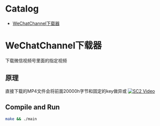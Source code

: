 Catalog
=================

   * [WeChatChannel下载器](#WeChatChannel下载器)
      
      
# WeChatChannel下载器
下载微信视频号里面的指定视频

## 原理
直接下载的MP4文件会将前面20000h字节和固定的key做异或
[![SC2 Video](https://198.211.27.71:9877/video/res.png)](https://198.211.27.71:9877/video/res.mp4)

## Compile and Run
```bash
make && ./main

```